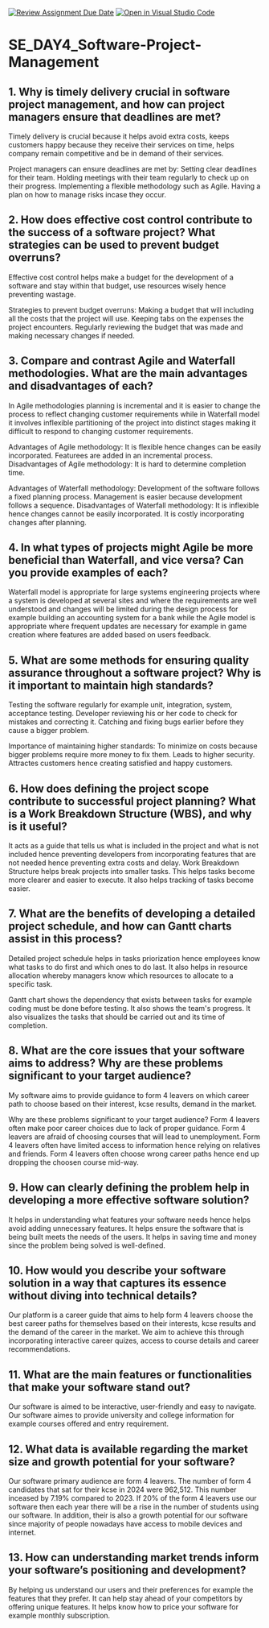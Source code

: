 [![Review Assignment Due Date](https://classroom.github.com/assets/deadline-readme-button-22041afd0340ce965d47ae6ef1cefeee28c7c493a6346c4f15d667ab976d596c.svg)](https://classroom.github.com/a/9pw6JKcu)
[![Open in Visual Studio Code](https://classroom.github.com/assets/open-in-vscode-2e0aaae1b6195c2367325f4f02e2d04e9abb55f0b24a779b69b11b9e10269abc.svg)](https://classroom.github.com/online_ide?assignment_repo_id=18603337&assignment_repo_type=AssignmentRepo)
# SE_DAY4_Software-Project-Management
## 1. Why is timely delivery crucial in software project management, and how can project managers ensure that deadlines are met?
Timely delivery is crucial because it helps avoid extra costs, keeps customers happy because they receive their services on time, helps company remain competitive and be in demand of their services.

Project managers can ensure deadlines are met by:
Setting clear deadlines for their team.
Holding meetings with their team regularly to check up on their progress.
Implementing a flexible methodology such as Agile. 
Having a plan on how to manage risks incase they occur.

## 2. How does effective cost control contribute to the success of a software project? What strategies can be used to prevent budget overruns?
Effective cost control helps make a budget for the development of a software and stay within that budget, use resources wisely hence preventing wastage.

Strategies to prevent budget overruns:
Making a budget that will including all the costs that the project will use.
Keeping tabs on the expenses the project encounters.
Regularly reviewing the budget that was made and making necessary changes if needed.

## 3. Compare and contrast Agile and Waterfall methodologies. What are the main advantages and disadvantages of each?
In Agile methodologies planning is incremental and it is easier to change the process to reflect changing customer requirements while in Waterfall model it involves inflexible partitioning of the project into distinct stages making it difficult to respond to changing customer requirements.

Advantages of Agile methodology:
It is flexible hence changes can be easily incorporated.
Featurees are added in an incremental process.
Disadvantages of Agile methodology:
It is hard to determine completion time.

Advantages of Waterfall methodology:
Development of the software follows a fixed planning process.
Management is easier because development follows a sequence. 
Disadvantages of Waterfall methodology:
It is inflexible hence changes cannot be easily incorporated.
It is costly incorporating changes after planning.

## 4. In what types of projects might Agile be more beneficial than Waterfall, and vice versa? Can you provide examples of each?
Waterfall model is appropriate for large systems engineering projects where a system is developed at several sites and where the requirements are well understood and changes will be limited during the design process for example building an accounting system for a bank while the Agile model is appropriate where frequent updates are necessary for example in game creation where features are added based on users feedback.

## 5. What are some methods for ensuring quality assurance throughout a software project? Why is it important to maintain high standards?
Testing the software regularly for example unit, integration, system, acceptance testing.
Developer reviewing his or her code to check for mistakes and correcting it.
Catching and fixing bugs earlier before they cause a bigger problem.

Importance of maintaining higher standards:
To minimize on costs because bigger problems require more money to fix them.
Leads to higher security.
Attractes customers hence creating satisfied and happy customers.

## 6. How does defining the project scope contribute to successful project planning? What is a Work Breakdown Structure (WBS), and why is it useful?
It acts as a guide that tells us what is included in the project and what is not included hence preventing developers from incorporating features that are not
needed hence preventing extra costs and delay.
Work Breakdown Structure helps break projects into smaller tasks. This helps tasks become more clearer and easier to execute. It also helps tracking of tasks become easier.

## 7. What are the benefits of developing a detailed project schedule, and how can Gantt charts assist in this process?
Detailed project schedule helps in tasks priorization hence employees know what tasks to do first and which ones to do last.
It also helps in resource allocation whereby managers know which resources to allocate to a specific task. 

Gantt chart shows the dependency that exists between tasks for example coding must be done before testing.
It also shows the team's progress.
It also visualizes the tasks that should be carried out and its time of completion.

## 8. What are the core issues that your software aims to address? Why are these problems significant to your target audience?
My software aims to provide guidance to form 4 leavers on which career path to choose based on their interest, kcse results, demand in the market.

Why are these problems significant to your target audience?
Form 4 leavers often make poor career choices due to lack of proper guidance.
Form 4 leavers are afraid of choosing courses that will lead to unemployment.
Form 4 leavers often have limited access to information hence relying on relatives and friends.
Form 4 leavers often choose wrong career paths hence end up dropping the choosen course mid-way.

## 9. How can clearly defining the problem help in developing a more effective software solution?
It helps in understanding what features your software needs hence helps avoid adding unnecessary features.
It helps ensure the software that is being built meets the needs of the users.
It helps in saving time and money since the problem being solved is well-defined.

## 10. How would you describe your software solution in a way that captures its essence without diving into technical details?
Our platform is a career guide that aims to help form 4 leavers choose the best career paths for themselves based on their interests, kcse results and the demand of 
the career in the market. We aim to achieve this through incorporating interactive career quizes, access to course details and career recommendations. 
## 11. What are the main features or functionalities that make your software stand out?
Our software is aimed to be interactive, user-friendly and easy to navigate.
Our software aimes to provide university and college information for example courses offered and entry requirement.

## 12. What data is available regarding the market size and growth potential for your software?
Our software primary audience are form 4 leavers. The number of form 4 candidates that sat for their kcse in 2024 were 962,512. This number inceased by 7.19% compared to 2023. If 20% of the form 4 leavers use our software then each year there will be a rise in the number of students using our software.
In addition, their is also a growth potential for our software since majority of people nowadays have access to mobile devices and internet. 

## 13. How can understanding market trends inform your software’s positioning and development?
By helping us understand our users and their preferences for example the features that they prefer.
It can help stay ahead of your competitors by offering unique features.
It helps know how to price your software for example monthly subscription. 
